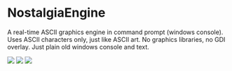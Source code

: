 # NostalgiaEngine
A real-time ASCII graphics engine in command prompt (windows console). Uses ASCII characters only, just like ASCII art. No graphics libraries, no GDI overlay. Just plain old windows console and text.

<img src="https://lh3.googleusercontent.com/d/1MSkoUra-ikXVTm11CZvRQ0rVxH7LT3O3">
<img src="https://lh3.googleusercontent.com/d/1Ehc9vtt5g_1ok_lX1soGly7VD6OSqKb0">
<img src="https://lh3.googleusercontent.com/d/1WX9RCHiqLiEQRmVE6N5t54hrY_GeLwfs">

